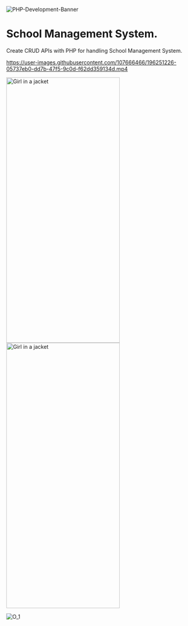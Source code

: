![PHP-Development-Banner](https://user-images.githubusercontent.com/107666466/210710955-0127f64e-d7c3-4af5-a5da-4c9d58a09a8d.jpg)

<!-- <img src="https://user-images.githubusercontent.com/107666466/196148682-5233b5f7-ddda-422d-be49-7af1695b37ef.png" width="1200" height="280"> -->


# School Management System.
Create CRUD APIs with PHP for handling School Management System.

https://user-images.githubusercontent.com/107666466/196251226-05737eb0-dd7b-47f5-9c0d-f62dd359134d.mp4


<img src="https://user-images.githubusercontent.com/107666466/196251474-1cbe9100-969d-4e7c-98a5-4ab4dec1f32a.jpg" alt="Girl in a jacket" width="300" height="700">
  
<img src="https://user-images.githubusercontent.com/107666466/196251528-a1f7ecaa-cf8c-4eda-a511-b0a808caaf02.jpg" alt="Girl in a jacket" width="300" height="700">


![O_1](https://user-images.githubusercontent.com/107666466/210711198-2eab49c2-a2d7-4265-a41a-c7efbe853928.JPG)
